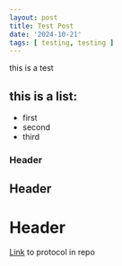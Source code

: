 ```yaml
---
layout: post
title: Test Post
date: '2024-10-21'
tags: [ testing, testing ]
---
```


this is a test

## this is a list:
* first
* second
* third

### Header
## Header
# Header

[Link](https://SophiSamus1.github.io/Samus_Lab_Notebook/protocols/LabNotebookTutorial.md) to protocol in repo 
